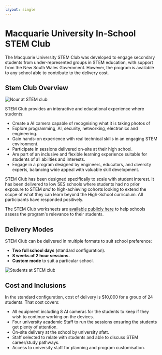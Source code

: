 ```yaml
---
layout: single
---
```

# Macquarie University In-School STEM Club

The Macquarie University STEM Club was developed to engage secondary students from under-represented groups in STEM education, with support from the New South Wales Government. However, the program is available to any school able to contribute to the delivery cost.

## Stem Club Overview

![Nour at STEM club](/assets/images/DSC04995.JPG)

STEM Club provides an interactive and educational experience where students:

  * Create a AI camera capable of recognising what it is taking photos of
  * Explore programming, AI, security, networking, electronics and engineering.
  * Gain hands-on experience with real technical skills in an engaging STEM environment.
  * Participate in sessions delivered on-site at their high school.
  * Are part of an inclusive and flexible learning experience suitable for students of all abilities and interests.
  * Engage in a program designed by engineers, educators, and diversity experts, balancing wide appeal with valuable skill development.

STEM Club has been designed specifically to scale with student interest. It has been delivered to low SES schools where students had no prior exposure to STEM _and_ to high-achieving cohorts looking to extend the scope of what they can learn beyond the High-School curriculum. All participants have responded positively.

The STEM Club worksheets are [available publicly here](/stem_club/0_introduction.html) to help schools assess the program's relevance to their students.

## Delivery Modes

STEM Club can be delivered in multiple formats to suit school preference:
  
  * **Two full school days** (standard configuration).
  * **8 weeks of 2 hour sessions.**
  * **Custom mode** to suit a particular school.

![Students at STEM club](/assets/images/DSC05095.JPG)

## Cost and Inclusions
In the standard configuration, cost of delivery is $10,000 for a group of 24 students.  That cost covers:

  * All equipment including 8 AI cameras for the students to keep if they wish to continue working on the devices.
  * Four university academic Staff to run the sessions ensuring the students get plenty of attention.
  * On-site delivery at the school by university sfatt.
  * Staff selected to relate with students and able to discuss STEM career/study pathways.
  * Access to university staff for planning and program customisation.